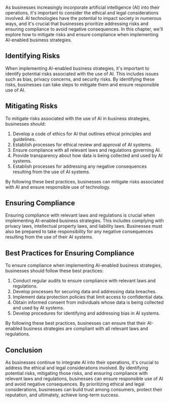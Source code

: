 
As businesses increasingly incorporate artificial intelligence (AI) into their operations, it's important to consider the ethical and legal considerations involved. AI technologies have the potential to impact society in numerous ways, and it's crucial that businesses prioritize addressing risks and ensuring compliance to avoid negative consequences. In this chapter, we'll explore how to mitigate risks and ensure compliance when implementing AI-enabled business strategies.

Identifying Risks
-----------------

When implementing AI-enabled business strategies, it's important to identify potential risks associated with the use of AI. This includes issues such as bias, privacy concerns, and security risks. By identifying these risks, businesses can take steps to mitigate them and ensure responsible use of AI.

Mitigating Risks
----------------

To mitigate risks associated with the use of AI in business strategies, businesses should:

1. Develop a code of ethics for AI that outlines ethical principles and guidelines.
2. Establish processes for ethical review and approval of AI systems.
3. Ensure compliance with all relevant laws and regulations governing AI.
4. Provide transparency about how data is being collected and used by AI systems.
5. Establish processes for addressing any negative consequences resulting from the use of AI systems.

By following these best practices, businesses can mitigate risks associated with AI and ensure responsible use of technology.

Ensuring Compliance
-------------------

Ensuring compliance with relevant laws and regulations is crucial when implementing AI-enabled business strategies. This includes complying with privacy laws, intellectual property laws, and liability laws. Businesses must also be prepared to take responsibility for any negative consequences resulting from the use of their AI systems.

Best Practices for Ensuring Compliance
--------------------------------------

To ensure compliance when implementing AI-enabled business strategies, businesses should follow these best practices:

1. Conduct regular audits to ensure compliance with relevant laws and regulations.
2. Develop processes for securing data and addressing data breaches.
3. Implement data protection policies that limit access to confidential data.
4. Obtain informed consent from individuals whose data is being collected and used by AI systems.
5. Develop procedures for identifying and addressing bias in AI systems.

By following these best practices, businesses can ensure that their AI-enabled business strategies are compliant with all relevant laws and regulations.

Conclusion
----------

As businesses continue to integrate AI into their operations, it's crucial to address the ethical and legal considerations involved. By identifying potential risks, mitigating those risks, and ensuring compliance with relevant laws and regulations, businesses can ensure responsible use of AI and avoid negative consequences. By prioritizing ethical and legal considerations, businesses can build trust among consumers, protect their reputation, and ultimately, achieve long-term success.
